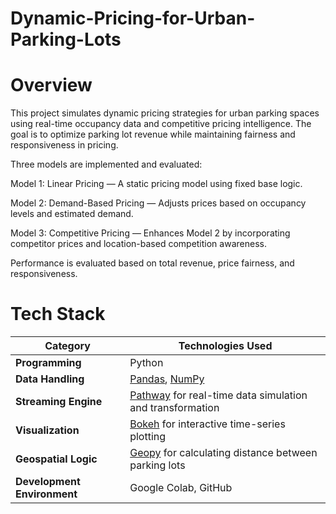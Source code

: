 # Dynamic-Pricing-for-Urban-Parking-Lots
# Overview
This project simulates dynamic pricing strategies for urban parking spaces using real-time occupancy data and competitive pricing intelligence. The goal is to optimize parking lot revenue while maintaining fairness and responsiveness in pricing.

Three models are implemented and evaluated:

Model 1: Linear Pricing — A static pricing model using fixed base logic.

Model 2: Demand-Based Pricing — Adjusts prices based on occupancy levels and estimated demand.

Model 3: Competitive Pricing — Enhances Model 2 by incorporating competitor prices and location-based competition awareness.

Performance is evaluated based on total revenue, price fairness, and responsiveness.

# Tech Stack

| **Category**                | **Technologies Used**                                                                |
| --------------------------- | ------------------------------------------------------------------------------------ |
| **Programming**             | Python                                                                               |
| **Data Handling**           | [Pandas](https://pandas.pydata.org/), [NumPy](https://numpy.org/)                    |
| **Streaming Engine**        | [Pathway](https://pathway.com/) for real-time data simulation and transformation     |
| **Visualization**           | [Bokeh](https://docs.bokeh.org/) for interactive time-series plotting                |
| **Geospatial Logic**        | [Geopy](https://geopy.readthedocs.io/) for calculating distance between parking lots |
| **Development Environment** | Google Colab, GitHub                                                                 |

